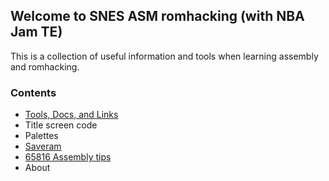 ## Welcome to SNES ASM romhacking (with NBA Jam TE)

This is a collection of useful information and tools when learning assembly and romhacking.

### Contents

- [Tools, Docs, and Links](tools_docs_links.html)
- Title screen code
- Palettes
- [Saveram](sram.html)
- [65816 Assembly tips](65816_assembly_tips.html)
- About
